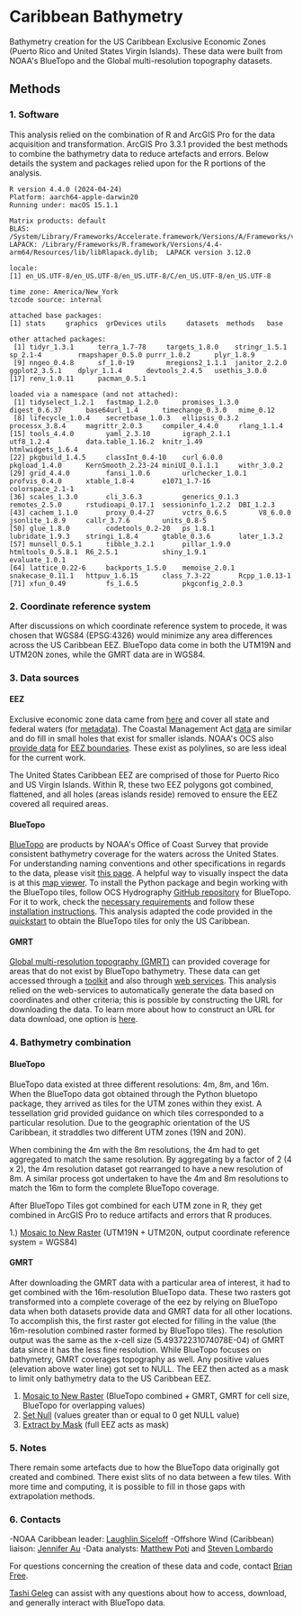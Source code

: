 # Caribbean Bathymetry
Bathymetry creation for the US Caribbean Exclusive Economic Zones (Puerto Rico and United States Virgin Islands). These data were built from 
NOAA's BlueTopo and the Global multi-resolution topography datasets.

## Methods
### 1. Software
This analysis relied on the combination of R and ArcGIS Pro for the data acquisition and transformation. ArcGIS Pro 3.3.1 provided the best methods to combine the bathymetry data to reduce artefacts and errors.
Below details the system and packages relied upon for the R portions of the analysis.

```
R version 4.4.0 (2024-04-24)
Platform: aarch64-apple-darwin20
Running under: macOS 15.1.1

Matrix products: default
BLAS:   /System/Library/Frameworks/Accelerate.framework/Versions/A/Frameworks/vecLib.framework/Versions/A/libBLAS.dylib 
LAPACK: /Library/Frameworks/R.framework/Versions/4.4-arm64/Resources/lib/libRlapack.dylib;  LAPACK version 3.12.0

locale:
[1] en_US.UTF-8/en_US.UTF-8/en_US.UTF-8/C/en_US.UTF-8/en_US.UTF-8

time zone: America/New_York
tzcode source: internal

attached base packages:
[1] stats     graphics  grDevices utils     datasets  methods   base     

other attached packages:
 [1] tidyr_1.3.1      terra_1.7-78     targets_1.8.0    stringr_1.5.1    sp_2.1-4         rmapshaper_0.5.0 purrr_1.0.2      plyr_1.8.9      
 [9] nngeo_0.4.8      sf_1.0-19        mregions2_1.1.1  janitor_2.2.0    ggplot2_3.5.1    dplyr_1.1.4      devtools_2.4.5   usethis_3.0.0   
[17] renv_1.0.11      pacman_0.5.1    

loaded via a namespace (and not attached):
 [1] tidyselect_1.2.1   fastmap_1.2.0      promises_1.3.0     digest_0.6.37      base64url_1.4      timechange_0.3.0   mime_0.12         
 [8] lifecycle_1.0.4    secretbase_1.0.3   ellipsis_0.3.2     processx_3.8.4     magrittr_2.0.3     compiler_4.4.0     rlang_1.1.4       
[15] tools_4.4.0        yaml_2.3.10        igraph_2.1.1       utf8_1.2.4         data.table_1.16.2  knitr_1.49         htmlwidgets_1.6.4 
[22] pkgbuild_1.4.5     classInt_0.4-10    curl_6.0.0         pkgload_1.4.0      KernSmooth_2.23-24 miniUI_0.1.1.1     withr_3.0.2       
[29] grid_4.4.0         fansi_1.0.6        urlchecker_1.0.1   profvis_0.4.0      xtable_1.8-4       e1071_1.7-16       colorspace_2.1-1  
[36] scales_1.3.0       cli_3.6.3          generics_0.1.3     remotes_2.5.0      rstudioapi_0.17.1  sessioninfo_1.2.2  DBI_1.2.3         
[43] cachem_1.1.0       proxy_0.4-27       vctrs_0.6.5        V8_6.0.0           jsonlite_1.8.9     callr_3.7.6        units_0.8-5       
[50] glue_1.8.0         codetools_0.2-20   ps_1.8.1           lubridate_1.9.3    stringi_1.8.4      gtable_0.3.6       later_1.3.2       
[57] munsell_0.5.1      tibble_3.2.1       pillar_1.9.0       htmltools_0.5.8.1  R6_2.5.1           shiny_1.9.1        evaluate_1.0.1    
[64] lattice_0.22-6     backports_1.5.0    memoise_2.0.1      snakecase_0.11.1   httpuv_1.6.15      class_7.3-22       Rcpp_1.0.13-1     
[71] xfun_0.49          fs_1.6.5           pkgconfig_2.0.3   
```

### 2. Coordinate reference system
After discussions on which coordinate reference system to procede, it was chosen that WGS84 (EPSG:4326) would minimize any area differences across the US Caribbean EEZ. BlueTopo data come in both the UTM19N and UTM20N zones, while the GMRT data are in WGS84.

### 3. Data sources
#### EEZ
Exclusive economic zone data came from [here](https://marinecadastre.gov/downloads/data/mc/FederalStateWaters.zip) and cover all state and federal waters (for [metadata](https://www.fisheries.noaa.gov/inport/item/54383)). The Coastal Management Act [data](https://hub.marinecadastre.gov/datasets/noaa::coastal-zone-management-act/about) are similar and do fill in small holes that exist for smaller islands.
NOAA's OCS also [provide data](https://nauticalcharts.noaa.gov/data/us-maritime-limits-and-boundaries.html) for [EEZ boundaries](https://maritimeboundaries.noaa.gov/downloads/USMaritimeLimitsAndBoundariesSHP.zip). These exist as polylines, so are less ideal for the current work.

The United States Caribbean EEZ are comprised of those for Puerto Rico and US Virgin Islands. Within R, these two EEZ polygons got combined, flattened, and all holes (areas islands reside) removed to ensure the EEZ covered all required areas.

#### BlueTopo
[BlueTopo](https://nauticalcharts.noaa.gov/data/bluetopo.html) are products by NOAA's Office of Coast Survey that provide consistent bathymetry coverage for the waters across the United States. For understanding naming conventions and other specifications in regards to the data, please visit [this page](https://nauticalcharts.noaa.gov/data/bluetopo_specs.html).
A helpful way to visually inspect the data is at this [map viewer](https://nowcoast.noaa.gov/). To install the Python package and begin working with the BlueTopo tiles, follow OCS Hydrography [GitHub repository](https://github.com/noaa-ocs-hydrography/BlueTopo) for BlueTopo. For it to work, check the [necessary requirements](https://github.com/noaa-ocs-hydrography/BlueTopo#requirements) and follow these [installation instructions](https://github.com/noaa-ocs-hydrography/BlueTopo#installation).
This analysis adapted the code provided in the [quickstart](https://github.com/noaa-ocs-hydrography/BlueTopo?tab=readme-ov-file#quickstart) to obtain the BlueTopo tiles for only the US Caribbean.

#### GMRT
[Global multi-resolution topography (GMRT)](https://www.gmrt.org/) can provided coverage for areas that do not exist by BlueTopo bathymetry. These data can get accessed through a [toolkit](https://www.gmrt.org/GMRTMapTool/) and also through [web services](https://www.gmrt.org/services/index.php). This analysis relied on the web-services to automatically generate the data based on coordinates and other criteria; this is possible by constructing the URL for downloading the data. To learn more about how to construct an URL for data download, one option is [here](https://www.gmrt.org/services/gridserverinfo.php#!/services/getGMRTGrid).

### 4. Bathymetry combination
#### BlueTopo
BlueTopo data existed at three different resolutions: 4m, 8m, and 16m. When the BlueTopo data got obtained through the Python bluetopo 
package, they arrived as tiles for the UTM zones within they exist. A tessellation grid provided guidance on which tiles corresponded 
to a particular resolution. Due to the geographic orientation of the US Caribbean, it straddles two different UTM zones (19N and 20N).

When combining the 4m with the 8m resolutions, the 4m had to get aggregated to match the same resolution. By aggregating by a factor of 2
(4 x 2), the 4m resolution dataset got rearranged to have a new resolution of 8m. A similar process got undertaken to have the 4m and 8m 
resolutions to match the 16m to form the complete BlueTopo coverage.

After BlueTopo Tiles got combined for each UTM zone in R, they get combined in ArcGIS Pro to reduce artifacts and errors that R produces.

1.) [Mosaic to New Raster](https://pro.arcgis.com/en/pro-app/latest/tool-reference/data-management/mosaic-to-new-raster.htm) (UTM19N + UTM20N, output coordinate reference system = WGS84)

#### GMRT
After downloading the GMRT data with a particular area of interest, it had to get combined with the 16m-resolution BlueTopo data. These two rasters got 
transformed into a complete coverage of the eez by relying on BlueTopo data when both datasets provide data and GMRT data for all other locations. To 
accomplish this, the first raster got elected for filling in the value (the 16m-resolution combined raster formed by BlueTopo tiles). The resolution 
output was the same as the x-cell size (5.49372231074078E-04) of GMRT data since it has the less fine resolution. While BlueTopo focuses on bathymetry,
GMRT coverages topography as well. Any positive values (elevation above water line) got set to NULL. The EEZ then acted as a mask to limit only bathymetry
data to the US Caribbean EEZ.

1. [Mosaic to New Raster](https://pro.arcgis.com/en/pro-app/latest/tool-reference/data-management/mosaic-to-new-raster.htm) (BlueTopo combined + GMRT, GMRT for cell size, BlueTopo for overlapping values)
2. [Set Null](https://pro.arcgis.com/en/pro-app/latest/tool-reference/spatial-analyst/set-null.htm) (values greater than or equal to 0 get NULL value)
3. [Extract by Mask](https://pro.arcgis.com/en/pro-app/latest/tool-reference/spatial-analyst/extract-by-mask.htm) (full EEZ acts as mask)

### 5. Notes
There remain some artefacts due to how the BlueTopo data originally got created and combined. There exist slits of no data between a few tiles. With more time and computing, it is possible to fill in those gaps with extrapolation methods.

### 6. Contacts
-NOAA Caribbean leader: [Laughlin Siceloff](mailto:laughlin.siceloff@noaa.gov)
-Offshore Wind (Caribbean) liaison: [Jennifer Au](mailto:jennifer.au@noaa.gov)
-Data analysts: [Matthew Poti](mailto:matthew.poti@noaa.gov) and [Steven Lombardo](mailto:steven.lombardo@noaa.gov)

For questions concerning the creation of these data and code, contact [Brian Free](mailto:brian.free@gmail.com).

[Tashi Geleg](mailto:phuntsok.geleg@noaa.gov) can assist with any questions about how to access, download, and generally interact with BlueTopo data.
